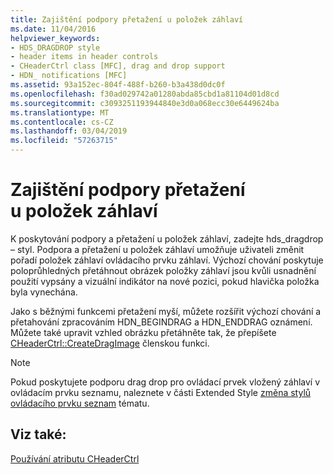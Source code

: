 ```yaml
---
title: Zajištění podpory přetažení u položek záhlaví
ms.date: 11/04/2016
helpviewer_keywords:
- HDS_DRAGDROP style
- header items in header controls
- CHeaderCtrl class [MFC], drag and drop support
- HDN_ notifications [MFC]
ms.assetid: 93a152ec-804f-488f-b260-b3a438d0dc0f
ms.openlocfilehash: f30ad029742a01280abda85cbd1a81104d01d8cd
ms.sourcegitcommit: c3093251193944840e3d0a068ecc30e6449624ba
ms.translationtype: MT
ms.contentlocale: cs-CZ
ms.lasthandoff: 03/04/2019
ms.locfileid: "57263715"
---
```

# <a name="providing-drag-and-drop-support-for-header-items"></a>Zajištění podpory přetažení u položek záhlaví

K poskytování podpory a přetažení u položek záhlaví, zadejte hds_dragdrop – styl. Podpora a přetažení u položek záhlaví umožňuje uživateli změnit pořadí položek záhlaví ovládacího prvku záhlaví. Výchozí chování poskytuje poloprůhledných přetáhnout obrázek položky záhlaví jsou kvůli usnadnění použití vypsány a vizuální indikátor na nové pozici, pokud hlavička položka byla vynechána.

Jako s běžnými funkcemi přetažení myší, můžete rozšířit výchozí chování a přetahování zpracováním HDN_BEGINDRAG a HDN_ENDDRAG oznámení. Můžete také upravit vzhled obrázku přetáhněte tak, že přepíšete [CHeaderCtrl::CreateDragImage](../mfc/reference/cheaderctrl-class.md#createdragimage) členskou funkci.

> [!NOTE]
>  Pokud poskytujete podporu drag drop pro ovládací prvek vložený záhlaví v ovládacím prvku seznamu, naleznete v části Extended Style [změna stylů ovládacího prvku seznam](../mfc/changing-list-control-styles.md) tématu.

## <a name="see-also"></a>Viz také:

[Používání atributu CHeaderCtrl](../mfc/using-cheaderctrl.md)
